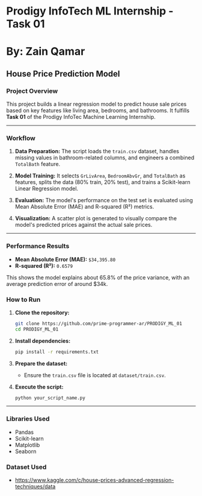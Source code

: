 # Prodigy InfoTech ML Internship - Task 01
# By: Zain Qamar

## House Price Prediction Model

### Project Overview

This project builds a linear regression model to predict house sale prices based on key features like living area, bedrooms, and bathrooms. It fulfills **Task 01** of the Prodigy InfoTec Machine Learning Internship.

---

### Workflow

1.  **Data Preparation:** The script loads the `train.csv` dataset, handles missing values in bathroom-related columns, and engineers a combined `TotalBath` feature.

2.  **Model Training:** It selects `GrLivArea`, `BedroomAbvGr`, and `TotalBath` as features, splits the data (80% train, 20% test), and trains a Scikit-learn Linear Regression model.

3.  **Evaluation:** The model's performance on the test set is evaluated using Mean Absolute Error (MAE) and R-squared (R²) metrics.

4.  **Visualization:** A scatter plot is generated to visually compare the model's predicted prices against the actual sale prices.

---

### Performance Results

*   **Mean Absolute Error (MAE):** `$34,395.80`
*   **R-squared (R²):** `0.6579`

This shows the model explains about 65.8% of the price variance, with an average prediction error of around $34k.



### How to Run

1.  **Clone the repository:**
    ```bash
    git clone https://github.com/prime-programmer-ar/PRODIGY_ML_01
    cd PRODIGY_ML_01
    ```

2.  **Install dependencies:**
    ```bash
    pip install -r requirements.txt
    ```

3.  **Prepare the dataset:**
    *   Ensure the `train.csv` file is located at `dataset/train.csv`.

4.  **Execute the script:**
    ```bash
    python your_script_name.py
    ```
---

### Libraries Used
- Pandas
- Scikit-learn
- Matplotlib
- Seaborn

### Dataset Used
- https://www.kaggle.com/c/house-prices-advanced-regression-techniques/data

